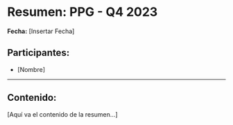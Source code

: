 # Resumen: PPG - Q4 2023

**Fecha:** [Insertar Fecha]

## Participantes:
* [Nombre]

---

## Contenido:

[Aquí va el contenido de la resumen...]